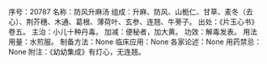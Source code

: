 序号：20787
名称：防风升麻汤
组成：升麻、防风、山栀仁、甘草、麦冬（去心）、荆芥穗、木通、葛根、薄荷叶、玄参、连翘、牛蒡子。
出处：《片玉心书》卷五。
主治：小儿十种丹毒。
加减：便秘者，加大黄。
功效：解毒发表。
用法用量：水煎服。
制备方法：None
临床应用：None
各家论述：None
用药禁忌：None
附注：《幼幼集成》有灯心，无连翘。
